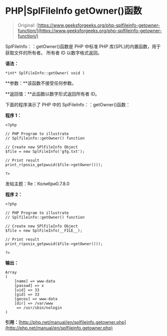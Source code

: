 # PHP|SplFileInfo getOwner()函数

> Original: [https://www.geeksforgeeks.org/php-splfileinfo-getowner-function/](https://www.geeksforgeeks.org/php-splfileinfo-getowner-function/)

SplFileInfo：：getOwner()函数是 PHP 中标准 PHP 库(SPL)的内置函数，用于获取文件的所有者。 所有者 ID 以数字格式返回。

**语法：**

```
*int* SplFileInfo::getOwner( void )
```

**参数：**该函数不接受任何参数。

**返回值：**此函数以数字形式返回所有者 ID。

下面的程序演示了 PHP 中的 SplFileInfo：：getOwner()函数：

**程序 1：**

```
<?php

// PHP Program to illustrate 
// Splfileinfo::getOwner() function

// Create new SPlFileInfo Object
$file = new SplFileInfo('gfg.txt');

// Print result
print_r(posix_getpwuid($file->getOwner()));

?>
```

发帖主题：Re：Колибри0.7.8.0

**程序 2：**

```
<?php

// PHP Program to illustrate 
// Splfileinfo::getOwner() function

// Create new SPlFileInfo Object
$file = new SplFileInfo(__FILE__);

// Print result
print_r(posix_getpwuid($file->getOwner()));

?>
```

**输出：**

```
Array
(
    [name] => www-data
    [passwd] => x
    [uid] => 33
    [gid] => 33
    [gecos] => www-data
    [dir] => /var/www
     => /usr/sbin/nologin
)

```

**引用：**[http://php.net/manual/en/splfileinfo.getowner.php](http://php.net/manual/en/splfileinfo.getowner.php)